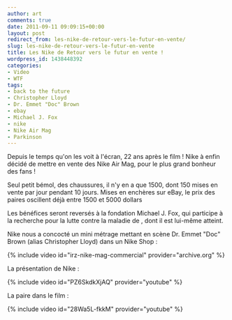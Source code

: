 ```yaml
---
author: art
comments: true
date: 2011-09-11 09:09:15+00:00
layout: post
redirect_from: les-nike-de-retour-vers-le-futur-en-vente/
slug: les-nike-de-retour-vers-le-futur-en-vente
title: Les Nike de Retour vers le futur en vente !
wordpress_id: 1438448392
categories:
- Video
- WTF
tags:
- back to the future
- Christopher Lloyd
- Dr. Emmet "Doc" Brown
- ebay
- Michael J. Fox
- nike
- Nike Air Mag
- Parkinson
---
```


Depuis le temps qu'on les voit à l'écran, 22 ans après le film ! Nike à enfin décidé de mettre en vente des Nike Air Mag, pour le plus grand bonheur des fans !

Seul petit bémol, des chaussures, il n'y en a que 1500, dont 150 mises en vente par jour pendant 10 jours. Mises en enchères sur eBay, le prix des paires oscillent déjà entre 1500 et 5000 dollars

Les bénéfices seront reversés à la fondation Michael J. Fox, qui participe à la recherche pour la lutte contre la maladie de , dont il est lui-même atteint.

Nike nous a concocté un mini métrage mettant en scène Dr. Emmet "Doc" Brown (alias Christopher Lloyd) dans un Nike Shop :

{% include video id="irz-nike-mag-commercial" provider="archive.org" %}

La présentation de Nike :

{% include video id="PZ6SkdkXjAQ" provider="youtube" %}

La paire dans le film :

{% include video id="28Wa5L-fkkM" provider="youtube" %}
